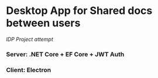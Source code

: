 # Desktop App for Shared docs between users
*IDP Project attempt*

### Server: .NET Core + EF Core + JWT Auth
### Client: Electron
